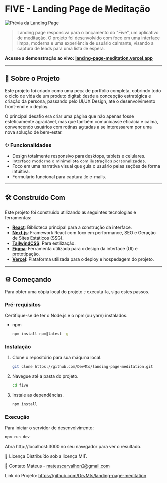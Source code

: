 #  FIVE - Landing Page de Meditação

![Prévia da Landing Page](https://i.imgur.com/o7PArfg.png)

> Landing page responsiva para o lançamento do "Five", um aplicativo de meditação. O projeto foi desenvolvido com foco em uma interface limpa, moderna e uma experiência de usuário calmante, visando a captura de leads para uma lista de espera.

**Acesse a demonstração ao vivo:** [**landing-page-meditation.vercel.app**](https://landing-page-meditation.vercel.app/)

---

## 🚀 Sobre o Projeto

Este projeto foi criado como uma peça de portfólio completa, cobrindo todo o ciclo de vida de um produto digital: desde a concepção estratégica e criação da persona, passando pelo UI/UX Design, até o desenvolvimento front-end e o deploy.

O principal desafio era criar uma página que não apenas fosse esteticamente agradável, mas que também comunicasse eficácia e calma, convencendo usuários com rotinas agitadas a se interessarem por uma nova solução de bem-estar.

### ✨ Funcionalidades

- Design totalmente responsivo para desktops, tablets e celulares.
- Interface moderna e minimalista com ilustrações personalizadas.
- Foco em uma narrativa visual que guia o usuário pelas seções de forma intuitiva.
- Formulário funcional para captura de e-mails.

---

## 🛠️ Construído Com

Este projeto foi construído utilizando as seguintes tecnologias e ferramentas:

* **[React](https://reactjs.org/)**: Biblioteca principal para a construção da interface.
* **[Next.js](https://nextjs.org/)**: Framework React com foco em performance, SEO e Geração de Sites Estáticos (SSG).
* **[TailwindCSS](https://TailwindCSS.com/)**: Para estilização.
* **[Figma](https://www.figma.com/)**: Ferramenta utilizada para o design da interface (UI) e prototipação.
* **[Vercel](https://vercel.com/)**: Plataforma utilizada para o deploy e hospedagem do projeto.

---

## ⚙️ Começando

Para obter uma cópia local do projeto e executá-la, siga estes passos.

### Pré-requisitos

Certifique-se de ter o Node.js e o npm (ou yarn) instalados.

* npm
    ```sh
    npm install npm@latest -g
    ```

### Instalação

1.  Clone o repositório para sua máquina local.
    ```sh
    git clone https://github.com/DevMts/landing-page-meditation.git
    ```
2.  Navegue até a pasta do projeto.
    ```sh
    cd five
    ```
3.  Instale as dependências.
    ```sh
    npm install
    ```

### Execução

Para iniciar o servidor de desenvolvimento:

```sh
npm run dev
```
Abra http://localhost:3000 no seu navegador para ver o resultado.

📄 Licença
Distribuído sob a licença MIT.

💬 Contato
Mateus - mateuscarvalhon2@gmail.com

Link do Projeto: https://github.com/DevMts/landing-page-meditation